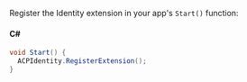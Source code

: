 Register the Identity extension in your app's `Start()` function:

#### C#

```csharp
void Start() {
  ACPIdentity.RegisterExtension();
}
```